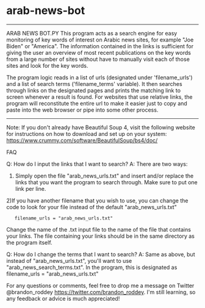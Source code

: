 # arab-news-bot
****************************************************************************
ARAB NEWS BOT.PY
This program acts as a search engine for easy monitoring of key words of interest on Arabic news sites, for example 
"Joe Biden" or "America". The information contained in the links is sufficient for giving the user an overview
of most recent publications on the key words from a large number of sites without have to manually visit each of those
sites and look for the key words. 

The program logic reads in a list of urls (designated under 'filename_urls') and a list of search terms ('filename_terms' variable). 
It then searches through links on the designated pages and prints the matching link to screen whenever a result is found. For websites
that use relative links, the program will reconstitute the entire url to make it easier just to copy and paste into the web browser or 
pipe into some other process. 
****************************************************************************

Note: If you don't already have Beautiful Soup 4, visit the following website for instructions on how to download and set up on your system: https://www.crummy.com/software/BeautifulSoup/bs4/doc/

FAQ

Q: How do I input the links that I want to search?
A: There are two ways:
   
   1) Simply open the file "arab_news_urls.txt" and insert and/or replace the links that you want the program to search through. Make sure
   to put one link per line.
 
   2)If you have another filename that you wish to use, you can change the code to look for your file instead of the default "arab_news_urls.txt" 
   
       filename_urls = "arab_news_urls.txt"  

   Change the name of the .txt input file to the name of the file that contains your links. The file containing your links should be in the same
   directory as the program itself.
   
Q: How do I change the terms that I want to search?
A: Same as above, but instead of "arab_news_urls.txt", you'll want to use "arab_news_search_terms.txt". In the program, this is designated as 
    filename_urls = "arab_news_urls.txt"
    
For any questions or comments, feel free to drop me a message on Twitter @brandon_roddey https://twitter.com/brandon_roddey. I'm still learning, so any feedback or advice is much appreciated!
